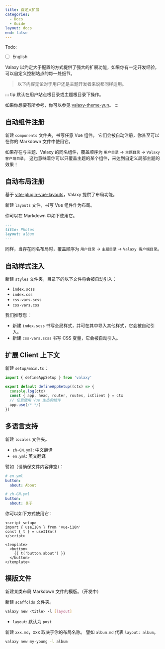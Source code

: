 ```yaml
---
title: 自定义扩展
categories:
  - Docs
  - Guide
layout: docs
end: false
---
```


Todo:

- [ ] English

Valaxy 以约定大于配置的方式提供了强大的扩展功能，如果你有一定开发经验，可以自定义控制站点的每一处细节。

> 以下内容无论对于用户还是主题开发者来说都同样适用。

::: tip
默认在用户站点根目录或主题根目录下操作。

如果你想要有所参考，你可以参见 [valaxy-theme-yun](https://github.com/YunYouJun/valaxy/tree/main/packages/valaxy-theme-yun)。
:::

## 自动组件注册

新建 `components` 文件夹，书写任意 Vue 组件。
它们会被自动注册，你甚至可以在你的 Markdown 文件中使用它。

如果存在与主题、Valaxy 的同名组件，覆盖顺序为 `用户目录` -> `主题目录` -> `Valaxy 客户端目录`。
这也意味着你可以只覆盖主题的某个组件，来达到自定义局部主题的效果！

## 自动布局注册

基于 [vite-plugin-vue-layouts](https://github.com/JohnCampionJr/vite-plugin-vue-layouts)，Valaxy 提供了布局功能。

新建 `layouts` 文件，书写 Vue 组件作为布局。

你可以在 Markdown 中如下使用它。

```md
---
title: Photos
layout: album
---
```

同样，当存在同名布局时，覆盖顺序为 `用户目录` -> `主题目录` -> `Valaxy 客户端目录`。

## 自动样式注入

新建 `styles` 文件夹，目录下的以下文件将会被自动引入：

- `index.scss`
- `index.css`
- `css-vars.scss`
- `css-vars.css`

我们推荐您：

- 新建 `index.scss` 书写全局样式，并可在其中导入其他样式，它会被自动引入。
- 新建 `css-vars.scss` 书写 CSS 变量，它会被自动引入。

## 扩展 Client 上下文

新建 `setup/main.ts`：

```ts
import { defineAppSetup } from 'valaxy'

export default defineAppSetup((ctx) => {
  console.log(ctx)
  const { app, head, router, routes, isClient } = ctx
  // 任意使用 Vue 生态的插件
  app.use(/* */)
})
```

## 多语言支持

新建 `locales` 文件夹。

- `zh-CN.yml`: 中文翻译
- `en.yml`: 英文翻译

譬如（请确保文件内容非空）：

```yaml
# en.yml
button:
  about: About
```

```yaml
# zh-CN.yml
button:
  about: 关于
```

你可以如下方式使用它：

```vue
<script setup>
import { useI18n } from 'vue-i18n'
const { t } = useI18n()
</script>

<template>
  <button>
    {{ t('button.about') }}
  </button>
</template>
```

## 模版文件

新建某类布局 Markdown 文件的模版。（开发中）

新建 `scaffolds` 文件夹。

```bash
valaxy new <title> -l [layout]
```

- `layout`: 默认为 `post`

新建 `xxx.md`，xxx 取决于你的布局名称。
譬如 `album.md` 代表 `layout: album`。

```bash
valaxy new my-young -l album
```
